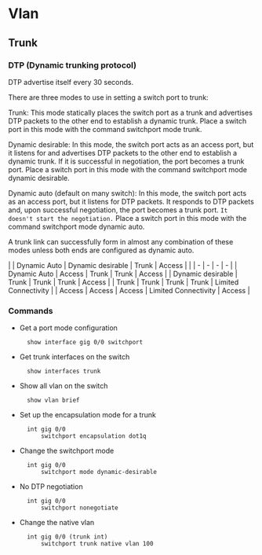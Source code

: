 # Vlan
## Trunk
### DTP (Dynamic trunking protocol)

DTP advertise itself every 30 seconds.

There are three modes to use in setting a switch port to trunk:

Trunk: This mode statically places the switch port as a trunk and advertises DTP packets to the other end to establish a dynamic trunk. Place a switch port in this mode with the command switchport mode trunk.

Dynamic desirable: In this mode, the switch port acts as an access port, but it listens for and advertises DTP packets to the other end to establish a dynamic trunk. If it is successful in negotiation, the port becomes a trunk port. Place a switch port in this mode with the command switchport mode dynamic desirable.

Dynamic auto (default on many switch): In this mode, the switch port acts as an access port, but it listens for DTP packets. It responds to DTP packets and, upon successful negotiation, the port becomes a trunk port. `It doesn't start the negotiation.` Place a switch port in this mode with the command switchport mode dynamic auto.

A trunk link can successfully form in almost any combination of these modes unless both ends are configured as dynamic auto.

|                   | Dynamic Auto | Dynamic desirable | Trunk                | Access               |
|                   | -            | -                 | -                    | -                    |
| Dynamic Auto      | Access       | Trunk             | Trunk                | Access               |
| Dynamic desirable | Trunk        | Trunk             | Trunk                | Access               |
| Trunk             | Trunk        | Trunk             | Trunk                | Limited Connectivity |
| Access            | Access       | Access            | Limited Connectivity | Access               |

### Commands

- Get a port mode configuration

		show interface gig 0/0 switchport

- Get trunk interfaces on the switch

		show interfaces trunk

- Show all vlan on the switch

		show vlan brief

- Set up the encapsulation mode for a trunk

		int gig 0/0
			switchport encapsulation dot1q

- Change the switchport mode

		int gig 0/0
			switchport mode dynamic-desirable

- No DTP negotiation

		int gig 0/0
			switchport nonegotiate

- Change the native vlan

		int gig 0/0 (trunk int)
			switchport trunk native vlan 100
